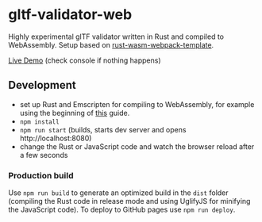 # gltf-validator-web
Highly experimental glTF validator written in Rust and compiled to WebAssembly.
Setup based on [rust-wasm-webpack-template](https://github.com/bwasty/rust-wasm-webpack-template).

[Live Demo](https://gltf-rs.github.io/gltf-validator-webe/) (check console if nothing happens)

## Development
* set up Rust and Emscripten for compiling to WebAssembly, for example using the beginning of [this](https://medium.com/@ianjsikes/get-started-with-rust-webassembly-and-webpack-58d28e219635) guide.
* `npm install`
* `npm run start` (builds, starts dev server and opens http://localhost:8080)
* change the Rust or JavaScript code and watch the browser reload after a few seconds

### Production build
Use `npm run build` to generate an optimized build in the `dist` folder (compiling the Rust code in release mode and using UglifyJS for minifying the JavaScript code). To deploy to GitHub pages use `npm run deploy`.
